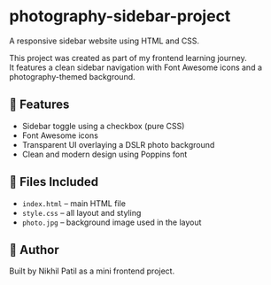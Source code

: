 # photography-sidebar-project
A responsive sidebar website using HTML and CSS.

This project was created as part of my frontend learning journey.  
It features a clean sidebar navigation with Font Awesome icons and a photography-themed background.

## 🔧 Features
- Sidebar toggle using a checkbox (pure CSS)
- Font Awesome icons
- Transparent UI overlaying a DSLR photo background
- Clean and modern design using Poppins font

## 📁 Files Included
- `index.html` – main HTML file
- `style.css` – all layout and styling
- `photo.jpg` – background image used in the layout

## 🚀 Author
Built by Nikhil Patil as a mini frontend project.
